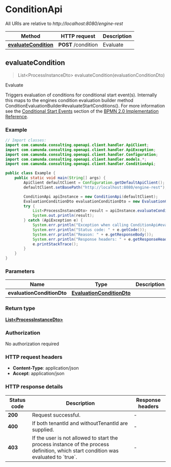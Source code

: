 # ConditionApi

All URIs are relative to *http://localhost:8080/engine-rest*

Method | HTTP request | Description
------------- | ------------- | -------------
[**evaluateCondition**](ConditionApi.md#evaluateCondition) | **POST** /condition | Evaluate



## evaluateCondition

> List&lt;ProcessInstanceDto&gt; evaluateCondition(evaluationConditionDto)

Evaluate

Triggers evaluation of conditions for conditional start event(s).  Internally this maps to the engines condition evaluation builder method ConditionEvaluationBuilder#evaluateStartConditions().  For more information see the [Conditional Start Events](https://docs.camunda.org/manual/7.16/reference/bpmn20/events/conditional-events/#conditional-start-event) section of the [BPMN 2.0 Implementation Reference](https://docs.camunda.org/manual/7.16/reference/bpmn20/).

### Example

```java
// Import classes:
import com.camunda.consulting.openapi.client.handler.ApiClient;
import com.camunda.consulting.openapi.client.handler.ApiException;
import com.camunda.consulting.openapi.client.handler.Configuration;
import com.camunda.consulting.openapi.client.handler.models.*;
import com.camunda.consulting.openapi.client.handler.ConditionApi;

public class Example {
    public static void main(String[] args) {
        ApiClient defaultClient = Configuration.getDefaultApiClient();
        defaultClient.setBasePath("http://localhost:8080/engine-rest");

        ConditionApi apiInstance = new ConditionApi(defaultClient);
        EvaluationConditionDto evaluationConditionDto = new EvaluationConditionDto(); // EvaluationConditionDto | 
        try {
            List<ProcessInstanceDto> result = apiInstance.evaluateCondition(evaluationConditionDto);
            System.out.println(result);
        } catch (ApiException e) {
            System.err.println("Exception when calling ConditionApi#evaluateCondition");
            System.err.println("Status code: " + e.getCode());
            System.err.println("Reason: " + e.getResponseBody());
            System.err.println("Response headers: " + e.getResponseHeaders());
            e.printStackTrace();
        }
    }
}
```

### Parameters


Name | Type | Description  | Notes
------------- | ------------- | ------------- | -------------
 **evaluationConditionDto** | [**EvaluationConditionDto**](EvaluationConditionDto.md)|  | [optional]

### Return type

[**List&lt;ProcessInstanceDto&gt;**](ProcessInstanceDto.md)

### Authorization

No authorization required

### HTTP request headers

- **Content-Type**: application/json
- **Accept**: application/json


### HTTP response details
| Status code | Description | Response headers |
|-------------|-------------|------------------|
| **200** | Request successful. |  -  |
| **400** | If both tenantId and withoutTenantId are supplied. |  -  |
| **403** | If the user is not allowed to start the process instance of the process definition, which start condition was evaluated to &#x60;true&#x60;. |  -  |

